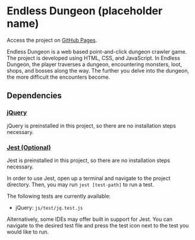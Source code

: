 # Endless Dungeon (placeholder name)

Access the project on [GitHub Pages](https://it-sd-capstone.github.io/capstone-project-dungeon-crew/).

Endless Dungeon is a web based point-and-click dungeon crawler game. The project is developed using HTML, CSS, and JavaScript. In Endless Dungeon, the player traverses a dungeon, encountering monsters, loot, shops, and bosses along the way. The further you delve into the dungeon, the more difficult the encounters become.

## Dependencies

### [jQuery](https://jquery.com/)

jQuery is preinstalled in this project, so there are no installation steps necessary.

### [Jest (Optional)](https://jestjs.io/)

Jest is preinstalled in this project, so there are no installation steps necessary.

In order to use Jest, open up a terminal and navigate to the project directory. Then, you may run `jest [test-path]` to run a test.

The following tests are currently available:
- jQuery: `js/test/jq.test.js`

Alternatively, some IDEs may offer built in support for Jest. You can navigate to the desired test file and press the test icon next to the test you would like to run.
